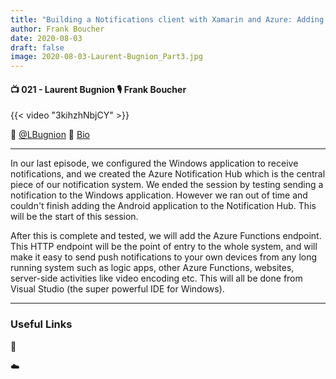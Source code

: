 ```yaml
---
title: "Building a Notifications client with Xamarin and Azure: Adding the Azure Functions endpoint - Part 3"
author: Frank Boucher
date: 2020-08-03
draft: false
image: 2020-08-03-Laurent-Bugnion_Part3.jpg
---
```


#### 📺 021 - Laurent Bugnion 🎙️ Frank Boucher

<!--more-->

{{< video "3kihzhNbjCY" >}}

🔗 [@LBugnion](https://twitter.com/lbugnion)
🔗 [Bio](https://developer.microsoft.com/en-us/advocates/laurent_bugnion)

---

In our last episode, we configured the Windows application to receive notifications, and we created the Azure Notification Hub which is the central piece of our notification system. We ended the session by testing sending a notification to the Windows application. 
However we ran out of time and couldn't finish adding the Android application to the Notification Hub. This will be the start of this session.

After this is complete and tested, we will add the Azure Functions endpoint. This HTTP endpoint will be the point of entry to the whole system, and will make it easy to send push notifications to your own devices from any long running system such as logic apps, other Azure Functions, websites, server-side activities like video encoding etc. This will all be done from Visual Studio (the super powerful IDE for Windows).

---

### Useful Links

🔗 

☁️